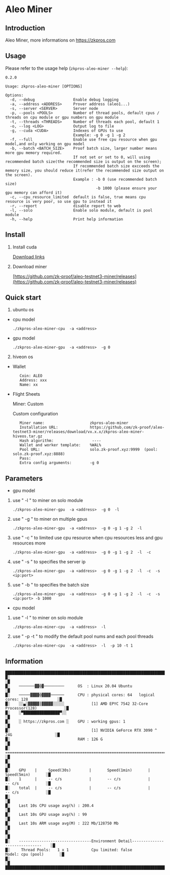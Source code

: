 # Aleo Miner

## Introduction
Aleo Miner, more informations on https://zkpros.com

## Usage

Please refer to the usage help (`zkpros-aleo-miner --help`):

```
0.2.0

Usage: zkpros-aleo-miner [OPTIONS]

Options:
  -d, --debug                 Enable debug logging
  -a, --address <ADDRESS>     Prover address (aleo1...)
  -s, --server <SERVER>       Server node
  -p, --pools <POOLS>         Number of thread pools, default cpus / threads on cpu module or gpu numbers on gpu module
  -t, --threads <THREADS>     Number of threads each pool, default 1
  -o, --log <LOG>             Output log to file
  -g, --cuda <CUDA>           Indexes of GPUs to use
                              Example: -g 0 -g 1 -g 2
  -f, --full                  Enable use free cpu resource when gpu model,and only working on gpu model
  -b, --batch <BATCH_SIZE>    Proof batch size, larger number means more gpu memory required.
                              If not set or set to 0, will using recommended batch size(the recommended size is output on the screen);
                              If recommended batch size excceeds the memory size, you should reduce it(refer the recommended size output on the screen).
                              Example : -b 0 (use recommended batch size)
                                        -b 1000 (please ensure your gpu memory can afford it) 
  -c, --cpu_resource_limited  default is false, true means cpu resource is very poor, so use gpu to instead it
  -r, --report                disable report to web
  -l, --solo                  Enable solo module, default is pool module
  -h, --help                  Print help information

```
## Install

1. Install cuda

   [Download links](https://developer.nvidia.com/cuda-11-6-2-download-archive)


2. Download miner

   [https://github.com/zk-proof/aleo-testnet3-miner/releases](https://github.com/zk-proof/aleo-testnet3-miner/releases)

## Quick start

1. ubuntu os

 - cpu model
    ```
    ./zkpros-aleo-miner-cpu  -a <address>  
    ```
 - gpu model
    ```
    ./zkpros-aleo-miner-gpu  -a <address>  -g 0 
    ```

2. hiveon os
- Wallet
    ```
       Coin: ALEO
       Address: xxx
       Name: xx
     ```

- Flight Sheets
   
  Miner:  Custom

  Custom configuration
    ```
       Miner name:                    zkpros-aleo-miner
       Installation URL:              https://github.com/zk-proof/aleo-testnet3-miner/releases/download/vx.x.x/zkpros-aleo-miner-hiveos.tar.gz
       Hash algorithm:                 ----
       Wallet and worker template:    %WAL%
       Pool URL:                      solo.zk-proof.xyz:9999  (pool: solo.zk-proof.xyz:8888)
       Pass:
       Extra config arguments:        -g 0
     ```
## Parameters
- gpu model
1. use " -l " to miner on solo module
    ```
    ./zkpros-aleo-miner-gpu  -a <address>  -g 0  -l
    ```
2. use " -g  " to miner on multiple gpus

    ```
    ./zkpros-aleo-miner-gpu  -a <address>  -g 0 -g 1 -g 2  -l
    ```
3. use " -c  " to limited use cpu resource when cpu resources less and gpu resources more

    ```
    ./zkpros-aleo-miner-gpu  -a <address>  -g 0 -g 1 -g 2  -l  -c
    ```
4. use " -s  " to specifies the server ip

    ```
    ./zkpros-aleo-miner-gpu  -a <address>  -g 0 -g 1 -g 2  -l  -c  -s <ip:port>
    ```
5. use " -b  " to specifies the batch size

    ```
    ./zkpros-aleo-miner-gpu  -a <address>  -g 0 -g 1 -g 2  -l  -c  -s <ip:port> -b 1000
    ```

- cpu model
1. use " -l " to miner on solo module
    ```
    ./zkpros-aleo-miner-cpu  -a <address>  -l
    ```
2. use " -p  -t " to modify the default pool nums and each pool threads
    ```
    ./zkpros-aleo-miner-cpu  -a <address>  -l  -p 10 -t 1
    ```

## Information
```
████████████████████████████████████████████████████████████████████████████████████████████
█░                                                                                        ░█
█░    ───────▓▓╬▓─────────      OS  : Linux 20.04 Ubuntu                                  ░█
█░    ─────▓▓▓▓╬▓▓▓▓──────      CPU : physical cores: 64   logical cores: 128             ░█
█░    ░░▄░▓▓▓▓▓║▓▓▓▓▓░░░░░            [1] AMD EPYC 7542 32-Core Processor(128)            ░█
█░    ░▀████████████████▀░░                                                               ░█
█░    ░ https://zkpros.com ░    GPU : working gpus: 1                                     ░█
█░                                    [1] NVIDIA GeForce RTX 3090 ^ 24G                   ░█
█░                              RAM : 126 G                                               ░█
█░    ================================================================================    ░█
█░                                                                                        ░█
█░    GPU    |     Speed(30s)        |       Speed(1min)       |        Speed(5min)       ░█
█░    1      |     -- c/s            |       -- c/s            |        -- c/s            ░█
█░    total  |     -- c/s            |       -- c/s            |        -- c/s            ░█
█░                                                                                        ░█
█░    Last 10s CPU usage avg(%) : 200.4                                                   ░█
█░    Last 10s GPU usage avg(%) : 99                                                      ░█
█░    Last 10s ARM usage avg(M) : 222 Mb/128750 Mb                                        ░█
█░                                                                                        ░█
█░    --------------------------------Environment Detail------------------------------    ░█
█░     Thread Pools:   1 x 1          Cpu limited: false          Model: cpu (pool)       ░█
█░                                                                                        ░█
████████████████████████████████████████████████████████████████████████████████████████████
```
